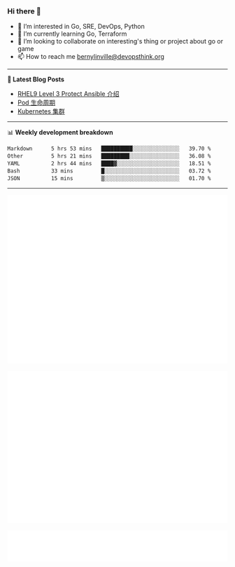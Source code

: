 ### Hi there 👋

- 👀 I’m interested in Go, SRE, DevOps, Python
- 🌱 I’m currently learning Go, Terraform
- 👯 I’m looking to collaborate on interesting's thing or project about go or game
- 📫 How to reach me bernylinville@devopsthink.org

-------

**📝 Latest Blog Posts**

<!-- BLOG-POST-LIST:START -->
- [RHEL9 Level 3 Protect Ansible 介绍](https://devopsthink.org/archives/rhel9-level3-protect-ansible-role)
- [Pod 生命周期](https://devopsthink.org/archives/pod-Lifecycle)
- [Kubernetes 集群](https://devopsthink.org/archives/kubernetes-cluster)
<!-- BLOG-POST-LIST:END -->

-------

📊 **Weekly development breakdown**
<!--START_SECTION:waka-->

```txt
Markdown      5 hrs 53 mins   ██████████░░░░░░░░░░░░░░░   39.70 %
Other         5 hrs 21 mins   █████████░░░░░░░░░░░░░░░░   36.08 %
YAML          2 hrs 44 mins   ████▓░░░░░░░░░░░░░░░░░░░░   18.51 %
Bash          33 mins         █░░░░░░░░░░░░░░░░░░░░░░░░   03.72 %
JSON          15 mins         ▒░░░░░░░░░░░░░░░░░░░░░░░░   01.70 %
```

<!--END_SECTION:waka-->

-------

![Metrics](/github-metrics.svg)

![isocalendar fullyear](/metrics.plugin.isocalendar.fullyear.svg)

![languages details](/metrics.plugin.languages.details.svg)
